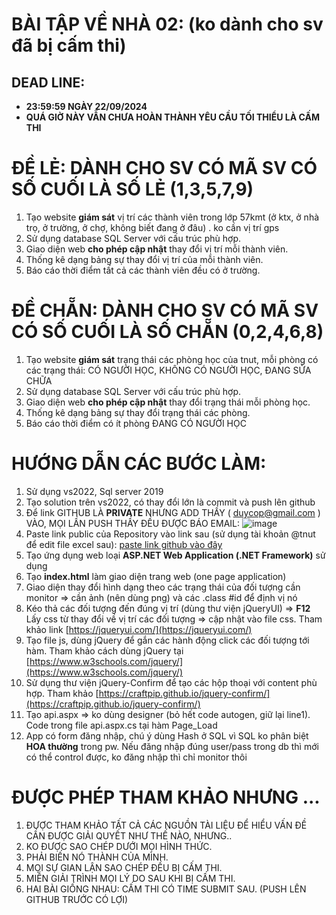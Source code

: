 # BÀI TẬP VỀ NHÀ 02: (ko dành cho sv đã bị cấm thi)

## DEAD LINE: 

  - **23:59:59 NGÀY 22/09/2024**
  - **QUÁ GIỜ NÀY VẪN CHƯA HOÀN THÀNH YÊU CẦU TỐI THIỂU LÀ CẤM THI**

# ĐỀ LẺ: DÀNH CHO SV CÓ MÃ SV CÓ SỐ CUỐI LÀ SỐ LẺ (1,3,5,7,9)

1. Tạo website **giám sát** vị trí các thành viên trong lớp 57kmt (ở ktx, ở nhà trọ, ở trường, ở chợ, không biết đang ở đâu) . ko cần vị trí gps
2. Sử dụng database SQL Server với cấu trúc phù hợp.
3. Giao diện web **cho phép cập nhật** thay đổi vị trí mỗi thành viên.
4. Thống kê dạng bảng sự thay đổi vị trí của mỗi thành viên.
5. Báo cáo thời điểm tất cả các thành viên đều có ở trường.

# ĐỀ CHẴN: DÀNH CHO SV CÓ MÃ SV CÓ SỐ CUỐI LÀ SỐ CHẴN (0,2,4,6,8)

1. Tạo website **giám sát** trạng thái các phòng học của tnut, mỗi phòng có các trạng thái: CÓ NGƯỜI HỌC, KHÔNG CÓ NGƯỜI HỌC, ĐANG SỬA CHỮA
2. Sử dụng database SQL Server với cấu trúc phù hợp.
3. Giao diện web **cho phép cập nhật** thay đổi trạng thái mỗi phòng học.
4. Thống kê dạng bảng sự thay đổi trạng thái các phòng.
5. Báo cáo thời điểm có ít phòng ĐANG CÓ NGƯỜI HỌC
  
# HƯỚNG DẪN CÁC BƯỚC LÀM:

1. Sử dụng vs2022, Sql server 2019
2. Tạo solution trên vs2022, có thay đổi lớn là commit và push lên github
3. Để link GITHUB LÀ **PRIVATE** NHƯNG ADD THẦY ( duycop@gmail.com ) VÀO, MỌI LẦN PUSH THẦY ĐỀU ĐƯỢC BÁO EMAIL: ![image](https://github.com/user-attachments/assets/7675aea3-2c2a-48e5-bece-974b7889ca89)
4. Paste link public của Repository vào link sau (sử dụng tài khoản @tnut để edit file excel sau): [paste link github vào đây](https://docs.google.com/spreadsheets/d/1I5CjD4tDEX_gIaOB9UwCMqXJEHihkibVGggCYwWhYv0/edit?usp=sharing)
5. Tạo ứng dụng web loại **ASP.NET Web Application (.NET Framework)** sử dụng
6. Tạo **index.html** làm giao diện trang web (one page application)
7. Giao diện thay đổi hình dạng theo các trạng thái của đối tượng cần monitor => cần ảnh (nên dùng png) và các .class  #id để định vị nó
8. Kéo thả các đối tượng đến đúng vị trí (dùng thư viện jQueryUI) => **F12** Lấy css từ thay đổi về vị trí các đối tượng => cập nhật vào file css. Tham khảo link [https://jqueryui.com/](https://jqueryui.com/)
9. Tạo file js, dùng jQuery để gắn các hành động click các đối tượng tới hàm. Tham khảo cách dùng jQuery tại [https://www.w3schools.com/jquery/](https://www.w3schools.com/jquery/)
10. Sử dụng thư viện jQuery-Confirm để tạo các hộp thoại với content phù hợp. Tham khảo [https://craftpip.github.io/jquery-confirm/](https://craftpip.github.io/jquery-confirm/)
11. Tạo api.aspx => ko dùng designer (bỏ hết code autogen, giữ lại line1). Code trong file api.aspx.cs tại hàm Page_Load
12. App có form đăng nhập, chú ý dùng Hash ở SQL vì SQL ko phân biệt **HOA thường** trong pw. Nếu đăng nhập đúng user/pass trong db thì mới có thể control được, ko đăng nhập thì chỉ monitor thôi

# ĐƯỢC PHÉP THAM KHẢO NHƯNG ...

1. ĐƯỢC THAM KHẢO TẤT CẢ CÁC NGUỒN TÀI LIỆU ĐỂ HIỂU VẤN ĐỀ CẦN ĐƯỢC GIẢI QUYẾT NHƯ THẾ NÀO, NHƯNG..
2. KO ĐƯỢC SAO CHÉP DƯỚI MỌI HÌNH THỨC.
3. PHẢI BIẾN NÓ THÀNH CỦA MÌNH.
4. MỌI SỰ GIAN LẬN SAO CHÉP ĐỀU BỊ CẤM THI.
5. MIỄN GIẢI TRÌNH MỌI LÝ DO SAU KHI BỊ CẤM THI.
6. HAI BÀI GIỐNG NHAU: CẤM THI CÓ TIME SUBMIT SAU. (PUSH LÊN GITHUB TRƯỚC CÓ LỢI)
